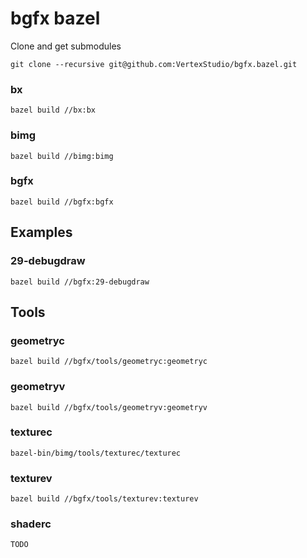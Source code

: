 # bgfx bazel

Clone and get submodules
```
git clone --recursive git@github.com:VertexStudio/bgfx.bazel.git
```

### bx
```
bazel build //bx:bx
```

### bimg
```
bazel build //bimg:bimg
```

### bgfx
```
bazel build //bgfx:bgfx
```

## Examples

### 29-debugdraw
```
bazel build //bgfx:29-debugdraw
```

## Tools

### geometryc
```
bazel build //bgfx/tools/geometryc:geometryc
```

### geometryv
```
bazel build //bgfx/tools/geometryv:geometryv
```

### texturec
```
bazel-bin/bimg/tools/texturec/texturec
```

### texturev
```
bazel build //bgfx/tools/texturev:texturev
```

### shaderc
```
TODO
```
